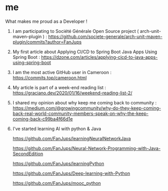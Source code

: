 # me
What makes me proud as a Developer !

1) I am participating to Société Générale Open Source project ( arch-unit-maven-plugin ) : https://github.com/societe-generale/arch-unit-maven-plugin/commits?author=FanJups

2) My first article about Applying CI/CD to Spring Boot Java Apps Using Spring Boot : https://dzone.com/articles/applying-cicd-to-java-apps-using-spring-boot

3) I am the most active GitHub user in Cameroon : https://commits.top/cameroon.html

4) My article is part of a week-end reading list : https://graciano.dev/2020/01/16/weekend-reading-list-2/

5) I shared my opinion about why keep me coming back to  community : https://medium.com/@growingcommunity/why-do-they-keep-coming-back-real-world-community-members-speak-on-why-the-keep-coming-back-c99ba4f66d1e

6) I've started learning AI with python & Java

    https://github.com/FanJups/learningNeuralNetworkJava
    
    https://github.com/FanJups/Neural-Network-Programming-with-Java-SecondEdition
    
    https://github.com/FanJups/learningPython
    
    https://github.com/FanJups/Deep-learning-with-Python
    
    https://github.com/FanJups/mooc_python


